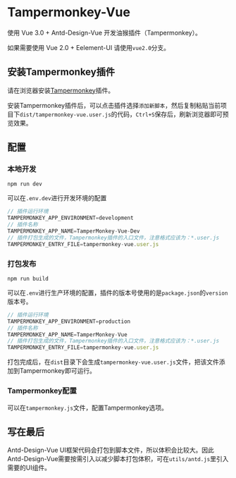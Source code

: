 # Tampermonkey-Vue
使用 Vue 3.0 + Antd-Design-Vue 开发油猴插件（Tampermonkey）。

如果需要使用 Vue 2.0 + Eelement-UI 请使用`vue2.0`分支。

## 安装Tampermonkey插件
请在浏览器安装[Tampermonkey](https://tampermonkey.net/)插件。

安装Tampermonkey插件后，可以点击插件选择`添加新脚本`，然后复制粘贴当前项目下`dist/tampermonkey-vue.user.js`的代码，`Ctrl+S`保存后，刷新浏览器即可预览效果。

## 配置

### 本地开发
```
npm run dev
```

可以在`.env.dev`进行开发环境的配置
``` js
// 插件运行环境
TAMPERMONKEY_APP_ENVIRONMENT=development
// 插件名称
TAMPERMONKEY_APP_NAME=TamperMonkey-Vue-Dev
// 插件打包生成的文件，Tampermonkey插件的入口文件，注意格式应该为：*.user.js
TAMPERMONKEY_ENTRY_FILE=tampermonkey-vue.user.js

```

### 打包发布
```
npm run build
```

可以在`.env`进行生产环境的配置，插件的版本号使用的是`package.json`的`version`版本号。
```js
// 插件运行环境
TAMPERMONKEY_APP_ENVIRONMENT=production
// 插件名称
TAMPERMONKEY_APP_NAME=TamperMonkey-Vue
// 插件打包生成的文件，Tampermonkey插件的入口文件，注意格式应该为：*.user.js
TAMPERMONKEY_ENTRY_FILE=tampermonkey-vue.user.js
```

打包完成后，在`dist`目录下会生成`tampermonkey-vue.user.js`文件，把该文件添加到Tampermonkey即可运行。

### Tampermonkey配置
可以在`tampermonkey.js`文件，配置Tampermonkey选项。

## 写在最后
Antd-Design-Vue UI框架代码会打包到脚本文件，所以体积会比较大。因此Antd-Design-Vue需要按需引入以减少脚本打包体积，可在`utils/antd.js`里引入需要的UI组件。